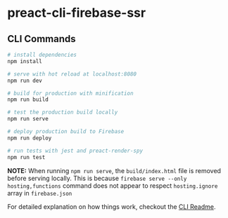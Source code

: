 # preact-cli-firebase-ssr

## CLI Commands

``` bash
# install dependencies
npm install

# serve with hot reload at localhost:8080
npm run dev

# build for production with minification
npm run build

# test the production build locally
npm run serve

# deploy production build to Firebase
npm run deploy

# run tests with jest and preact-render-spy 
npm run test
```
**NOTE:** When running `npm run serve`, the `build/index.html` file is removed before serving locally. This is because `firebase serve --only hosting,functions` command does not appear to respect `hosting.ignore` array in `firebase.json`

For detailed explanation on how things work, checkout the [CLI Readme](https://github.com/developit/preact-cli/blob/master/README.md).
